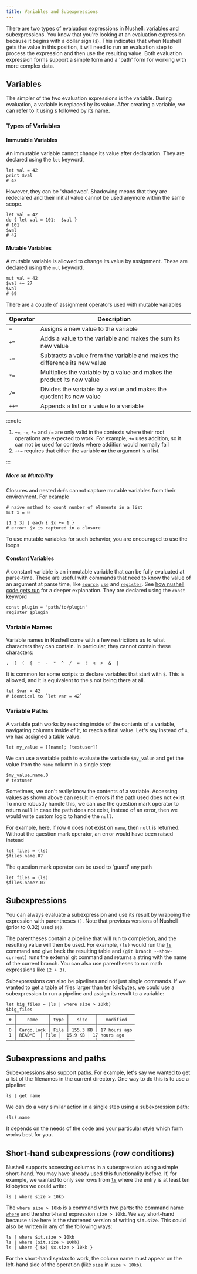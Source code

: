 ```yaml
---
title: Variables and Subexpressions
---
```


There are two types of evaluation expressions in Nushell: variables and subexpressions. You know that you're looking at an evaluation expression because it begins with a dollar sign (`$`). This indicates that when Nushell gets the value in this position, it will need to run an evaluation step to process the expression and then use the resulting value. Both evaluation expression forms support a simple form and a 'path' form for working with more complex data.

## Variables

The simpler of the two evaluation expressions is the variable. During evaluation, a variable is replaced by its value. After creating a variable, we can refer to it using `$` followed by its name.

### Types of Variables

#### Immutable Variables

An immutable variable cannot change its value after declaration. They are declared using the `let` keyword,

```nushell frame="terminal"
let val = 42
print $val
# 42
```

However, they can be 'shadowed'. Shadowing means that they are redeclared and their initial value cannot be used anymore within the same scope.

```nushell frame="terminal"
let val = 42
do { let val = 101;  $val }
# 101
$val
# 42
```

#### Mutable Variables

A mutable variable is allowed to change its value by assignment. These are declared using the `mut` keyword.

```nushell frame="terminal"
mut val = 42
$val += 27
$val
# 69
```

There are a couple of assignment operators used with mutable variables

| Operator | Description                                                                |
| -------- | -------------------------------------------------------------------------- |
| `=`      | Assigns a new value to the variable                                        |
| `+=`     | Adds a value to the variable and makes the sum its new value               |
| `-=`     | Subtracts a value from the variable and makes the difference its new value |
| `*=`     | Multiplies the variable by a value and makes the product its new value     |
| `/=`     | Divides the variable by a value and makes the quotient its new value       |
| `++=`    | Appends a list or a value to a variable                                    |

:::note

1. `+=`, `-=`, `*=` and `/=` are only valid in the contexts where their root operations are expected to work. For example, `+=` uses addition, so it can not be used for contexts where addition would normally fail
2. `++=` requires that either the variable **or** the argument is a list.

:::

##### More on Mutability

Closures and nested `def`s cannot capture mutable variables from their environment. For example

```nushell frame="terminal"
# naive method to count number of elements in a list
mut x = 0

[1 2 3] | each { $x += 1 }
# error: $x is captured in a closure
```

To use mutable variables for such behavior, you are encouraged to use the loops

#### Constant Variables

A constant variable is an immutable variable that can be fully evaluated at parse-time. These are useful with commands that need to know the value of an argument at parse time, like [`source`](/commands/docs/source), [`use`](/commands/docs/use) and [`register`](/commands/docs/register). See [how nushell code gets run](how_nushell_code_gets_run) for a deeper explanation. They are declared using the `const` keyword

```nushell frame="terminal"
const plugin = 'path/to/plugin'
register $plugin
```

### Variable Names

Variable names in Nushell come with a few restrictions as to what characters they can contain. In particular, they cannot contain these characters:

```nushell
.  [  (  {  +  -  *  ^  /  =  !  <  >  &  |
```

It is common for some scripts to declare variables that start with `$`. This is allowed, and it is equivalent to the `$` not being there at all.

```nushell frame="terminal"
let $var = 42
# identical to `let var = 42`
```

### Variable Paths

A variable path works by reaching inside of the contents of a variable, navigating columns inside of it, to reach a final value. Let's say instead of `4`, we had assigned a table value:

```nushell frame="terminal"
let my_value = [[name]; [testuser]]
```

We can use a variable path to evaluate the variable `$my_value` and get the value from the `name` column in a single step:

```nushell frame="terminal"
$my_value.name.0
# testuser
```

Sometimes, we don't really know the contents of a variable. Accessing values as shown above can result in errors if the path used does not exist. To more robustly handle this, we can use the question mark operator to return `null` in case the path does not exist, instead of an error, then we would write custom logic to handle the `null`.

For example, here, if row `0` does not exist on `name`, then `null` is returned. Without the question mark operator, an error would have been raised instead

```nushell frame="terminal"
let files = (ls)
$files.name.0?
```

The question mark operator can be used to 'guard' any path

```nushell frame="terminal"
let files = (ls)
$files.name?.0?
```

## Subexpressions

You can always evaluate a subexpression and use its result by wrapping the expression with parentheses `()`. Note that previous versions of Nushell (prior to 0.32) used `$()`.

The parentheses contain a pipeline that will run to completion, and the resulting value will then be used. For example, `(ls)` would run the [`ls`](/commands/docs/ls) command and give back the resulting table and `(git branch --show-current)` runs the external git command and returns a string with the name of the current branch. You can also use parentheses to run math expressions like `(2 + 3)`.

Subexpressions can also be pipelines and not just single commands. If we wanted to get a table of files larger than ten kilobytes, we could use a subexpression to run a pipeline and assign its result to a variable:

```nushell frame="terminal"
let big_files = (ls | where size > 10kb)
$big_files
───┬────────────┬──────┬──────────┬──────────────
 # │    name    │ type │   size   │   modified
───┼────────────┼──────┼──────────┼──────────────
 0 │ Cargo.lock │ File │ 155.3 KB │ 17 hours ago
 1 │ README  │ File │  15.9 KB │ 17 hours ago
───┴────────────┴──────┴──────────┴──────────────
```

## Subexpressions and paths

Subexpressions also support paths. For example, let's say we wanted to get a list of the filenames in the current directory. One way to do this is to use a pipeline:

```nushell frame="terminal"
ls | get name
```

We can do a very similar action in a single step using a subexpression path:

```nushell frame="terminal"
(ls).name
```

It depends on the needs of the code and your particular style which form works best for you.

## Short-hand subexpressions (row conditions)

Nushell supports accessing columns in a subexpression using a simple short-hand. You may have already used this functionality before. If, for example, we wanted to only see rows from [`ls`](/commands/docs/ls) where the entry is at least ten kilobytes we could write:

```nushell frame="terminal"
ls | where size > 10kb
```

The `where size > 10kb` is a command with two parts: the command name [`where`](/commands/docs/where) and the short-hand expression `size > 10kb`. We say short-hand because `size` here is the shortened version of writing `$it.size`. This could also be written in any of the following ways:

```nushell frame="terminal"
ls | where $it.size > 10kb
ls | where ($it.size > 10kb)
ls | where {|$x| $x.size > 10kb }
```

For the short-hand syntax to work, the column name must appear on the left-hand side of the operation (like `size` in `size > 10kb`).
